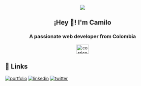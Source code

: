 <p align="center">
    <img align="center" src="https://i.giphy.com/media/9uITwFum2zFg9fBHYU/giphy.gif">
</p>
<p align="center" width="300">
   <h2 align="center">¡Hey 👋! I'm Camilo </h2>
   <h3 align="center">A passionate web developer from Colombia</h3>
</p>
<p align="center">
    <a href="https://www.instagram.com/aka.milow/" target="blank">
        <img align="center" src="https://raw.githubusercontent.com/rahuldkjain/github-profile-readme-generator/master/src/images/icons/Social/instagram.svg" alt="corricodes" height="30" width="40">
    </a> 
</p>

## 🔗 Links
[![portfolio](https://img.shields.io/badge/my_portfolio-000?style=for-the-badge&logo=ko-fi&logoColor=white)](https://camilocastellar.me/)
[![linkedin](https://img.shields.io/badge/linkedin-0A66C2?style=for-the-badge&logo=linkedin&logoColor=white)](https://www.linkedin.com/in/camilocastellar/)
[![twitter](https://img.shields.io/badge/twitter-1DA1F2?style=for-the-badge&logo=twitter&logoColor=white)](https://twitter.com/aka_milow)
